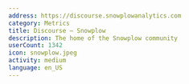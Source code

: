 ```yaml
---
address: https://discourse.snowplowanalytics.com
category: Metrics
title: Discourse – Snowplow
description: The home of the Snowplow community
userCount: 1342
icon: snowplow.jpeg
activity: medium
language: en_US
---
```

